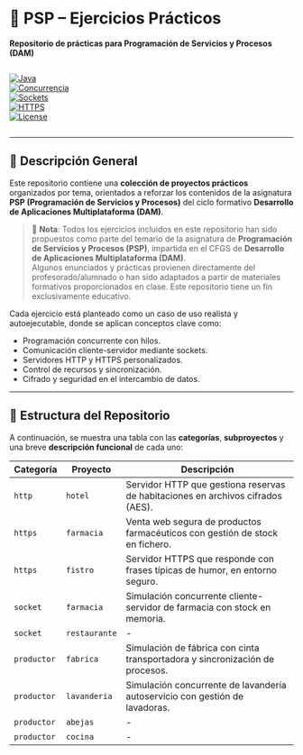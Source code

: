 # 🧠 PSP – Ejercicios Prácticos  
**Repositorio de prácticas para Programación de Servicios y Procesos (DAM)**  

<div style="display: flex;">

[![Java](https://img.shields.io/badge/Java-17%2B-orange)](https://www.oracle.com/java/)  
[![Concurrencia](https://img.shields.io/badge/Multithreading-✔️-blue)]()  
[![Sockets](https://img.shields.io/badge/Sockets-TCP%2FUDP-lightgrey)]()  
[![HTTPS](https://img.shields.io/badge/HTTPS-SSL%2FTLS-green)]()  
[![License](https://img.shields.io/github/license/cpadlab/PSP-EjerciciosPracticos)](LICENSE)

</div>

---

## 🎯 Descripción General

Este repositorio contiene una **colección de proyectos prácticos** organizados por tema, orientados a reforzar los contenidos de la asignatura **PSP (Programación de Servicios y Procesos)** del ciclo formativo **Desarrollo de Aplicaciones Multiplataforma (DAM)**.

> 📌 **Nota**: Todos los ejercicios incluidos en este repositorio han sido propuestos como parte del temario de la asignatura de **Programación de Servicios y Procesos (PSP)**, impartida en el CFGS de **Desarrollo de Aplicaciones Multiplataforma (DAM)**.  
> Algunos enunciados y prácticas provienen directamente del profesorado/alumnado o han sido adaptados a partir de materiales formativos proporcionados en clase. Este repositorio tiene un fin exclusivamente educativo.

Cada ejercicio está planteado como un caso de uso realista y autoejecutable, donde se aplican conceptos clave como:

- Programación concurrente con hilos.
- Comunicación cliente-servidor mediante sockets.
- Servidores HTTP y HTTPS personalizados.
- Control de recursos y sincronización.
- Cifrado y seguridad en el intercambio de datos.

---

## 📁 Estructura del Repositorio

A continuación, se muestra una tabla con las **categorías**, **subproyectos** y una breve **descripción funcional** de cada uno:

| Categoría   | Proyecto       | Descripción                                                                 |
|-------------|----------------|-----------------------------------------------------------------------------|
| `http`      | `hotel`        | Servidor HTTP que gestiona reservas de habitaciones en archivos cifrados (AES). |
| `https`     | `farmacia`     | Venta web segura de productos farmacéuticos con gestión de stock en fichero. |
| `https`     | `fistro`       | Servidor HTTPS que responde con frases típicas de humor, en entorno seguro. |
| `socket`    | `farmacia`     | Simulación concurrente cliente-servidor de farmacia con stock en memoria. |
| `socket`    | `restaurante`  | - |
| `productor` | `fabrica`      | Simulación de fábrica con cinta transportadora y sincronización de procesos. |
| `productor` | `lavanderia`   | Simulación concurrente de lavandería autoservicio con gestión de lavadoras. |
| `productor` | `abejas`       | - |
| `productor` | `cocina`       | - |

